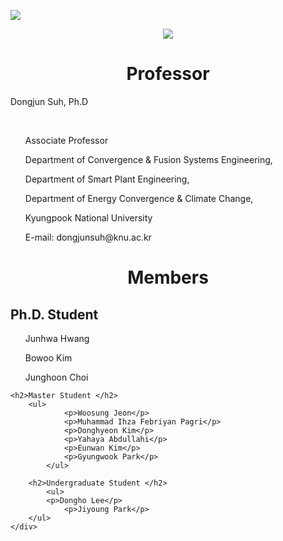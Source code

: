 
<a href="https://sites.google.com/site/knuscislab/home" target="_blank"><img src="https://img.shields.io/badge/SITE-333333?style=for-the-badge&logoColor=white"/></a>
<div align=center>
        <img src="https://capsule-render.vercel.app/api?type=waving&color=auto&height=200&section=header&text=SCISLAB&fontSize=90" />
</div>
<div align=center>
	<h1> Professor </h1>
	<div align=left>
		<p>Dongjun Suh, Ph.D</p>
		<br>
		<ul>
			<p>Associate Professor</p>
  			<p>Department of Convergence & Fusion Systems Engineering,</p>
  			<p>Department of Smart Plant Engineering,</p>
  			<p>Department of Energy Convergence & Climate Change,</p>
  			<p>Kyungpook National University</p>
  			<p>E-mail: dongjunsuh@knu.ac.kr</p> 
		</ul>
 		
</div>
<h1> Members </h1>
	<div align=left>
	<h2>Ph.D. Student </h2>
  		<ul>
    			<p>Junhwa Hwang</p>
			<p>Bowoo Kim</p>
			<p>Junghoon Choi</p>
    		</ul>
		
	<h2>Master Student </h2>
  		<ul>
     			<p>Woosung Jeon</p>
    			<p>Muhammad Ihza Febriyan Pagri</p>
      			<p>Donghyeon Kim</p>
    			<p>Yahaya Abdullahi</p>
      			<p>Eunwan Kim</p>
      			<p>Gyungwook Park</p>
     		</ul>
  
	   	<h2>Undergraduate Student </h2>
     		<ul>
			<p>Dongho Lee</p>
      			<p>Jiyoung Park</p>
		</ul>	
	</div>
